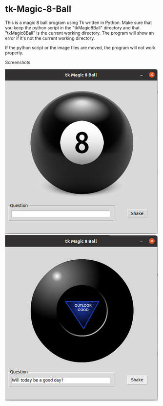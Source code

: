 # tk-Magic-8-Ball

This is a magic 8 ball program using Tk written in Python. 
Make sure that you keep the python script in the "tkMagic8Ball" directory and that "tkMagic8Ball" is the current working directory. The program will show an error if it's not the current working directory.

If the python script or the image files are moved, the program will not work properly. 


Screenshots


![Screenshot 0](https://raw.githubusercontent.com/thecomputerguru/tk-Magic-8-Ball/master/tkMagic8Ball/Screenshots/screenshot0.png)
![Screenshot 1](https://raw.githubusercontent.com/thecomputerguru/tk-Magic-8-Ball/master/tkMagic8Ball/Screenshots/screenshot1.png)
